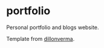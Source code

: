 # portfolio

Personal portfolio and blogs website.

Template from [dillonverma](https://github.com/dillionverma/portfolio).